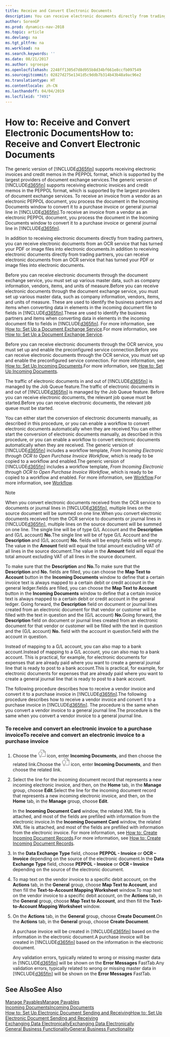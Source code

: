 ```yaml
---
title: Receive and Convert Electronic Documents
description: You can receive electronic documents directly from trading partners or from an OCR service.
author: SorenGP
ms.prod: dynamics-nav-2018
ms.topic: article
ms.devlang: na
ms.tgt_pltfrm: na
ms.workload: na
ms.search.keywords: ''
ms.date: 08/21/2017
ms.author: sgroespe
ms.openlocfilehash: 2248ff1305d7d8d955b8d34bf661e8ccfb097549
ms.sourcegitcommit: 02827d275e1341d5c9ddb7b314b43b48a9ac96e2
ms.translationtype: HT
ms.contentlocale: zh-CN
ms.lasthandoff: 04/04/2019
ms.locfileid: "7491"
---
```

# <a name="how-to-receive-and-convert-electronic-documents"></a><span data-ttu-id="e1ca2-103">How to: Receive and Convert Electronic Documents</span><span class="sxs-lookup"><span data-stu-id="e1ca2-103">How to: Receive and Convert Electronic Documents</span></span>
<span data-ttu-id="e1ca2-104">The generic version of [!INCLUDE[d365fin](includes/d365fin_md.md)] supports receiving electronic invoices and credit memos in the PEPPOL format, which is supported by the largest providers of document exchange services.</span><span class="sxs-lookup"><span data-stu-id="e1ca2-104">The generic version of [!INCLUDE[d365fin](includes/d365fin_md.md)] supports receiving electronic invoices and credit memos in the PEPPOL format, which is supported by the largest providers of document exchange services.</span></span> <span data-ttu-id="e1ca2-105">To receive an invoice from a vendor as an electronic PEPPOL document, you process the document in the Incoming Documents window to convert it to a purchase invoice or general journal line in [!INCLUDE[d365fin](includes/d365fin_md.md)].</span><span class="sxs-lookup"><span data-stu-id="e1ca2-105">To receive an invoice from a vendor as an electronic PEPPOL document, you process the document in the Incoming Documents window to convert it to a purchase invoice or general journal line in [!INCLUDE[d365fin](includes/d365fin_md.md)].</span></span>

 <span data-ttu-id="e1ca2-106">In addition to receiving electronic documents directly from trading partners, you can receive electronic documents from an OCR service that has turned your PDF or image files into electronic documents.</span><span class="sxs-lookup"><span data-stu-id="e1ca2-106">In addition to receiving electronic documents directly from trading partners, you can receive electronic documents from an OCR service that has turned your PDF or image files into electronic documents.</span></span>  

 <span data-ttu-id="e1ca2-107">Before you can receive electronic documents through the document exchange service, you must set up various master data, such as company information, vendors, items, and units of measure.</span><span class="sxs-lookup"><span data-stu-id="e1ca2-107">Before you can receive electronic documents through the document exchange service, you must set up various master data, such as company information, vendors, items, and units of measure.</span></span> <span data-ttu-id="e1ca2-108">These are used to identify the business partners and items when converting data in elements in the incoming document file to fields in [!INCLUDE[d365fin](includes/d365fin_md.md)].</span><span class="sxs-lookup"><span data-stu-id="e1ca2-108">These are used to identify the business partners and items when converting data in elements in the incoming document file to fields in [!INCLUDE[d365fin](includes/d365fin_md.md)].</span></span> <span data-ttu-id="e1ca2-109">For more information, see [How to: Set Up a Document Exchange Service](across-how-to-set-up-a-document-exchange-service.md).</span><span class="sxs-lookup"><span data-stu-id="e1ca2-109">For more information, see [How to: Set Up a Document Exchange Service](across-how-to-set-up-a-document-exchange-service.md).</span></span>  

 <span data-ttu-id="e1ca2-110">Before you can receive electronic documents through the OCR service, you must set up and enable the preconfigured service connection.</span><span class="sxs-lookup"><span data-stu-id="e1ca2-110">Before you can receive electronic documents through the OCR service, you must set up and enable the preconfigured service connection.</span></span> <span data-ttu-id="e1ca2-111">For more information, see [How to: Set Up Incoming Documents](across-how-setup-income-documents.md).</span><span class="sxs-lookup"><span data-stu-id="e1ca2-111">For more information, see [How to: Set Up Incoming Documents](across-how-setup-income-documents.md).</span></span>  

 <span data-ttu-id="e1ca2-112">The traffic of electronic documents in and out of [!INCLUDE[d365fin](includes/d365fin_md.md)] is managed by the Job Queue feature.</span><span class="sxs-lookup"><span data-stu-id="e1ca2-112">The traffic of electronic documents in and out of [!INCLUDE[d365fin](includes/d365fin_md.md)] is managed by the Job Queue feature.</span></span> <span data-ttu-id="e1ca2-113">Before you can receive electronic documents, the relevant job queue must be started.</span><span class="sxs-lookup"><span data-stu-id="e1ca2-113">Before you can receive electronic documents, the relevant job queue must be started.</span></span>  

 <span data-ttu-id="e1ca2-114">You can either start the conversion of electronic documents manually, as described in this procedure, or you can enable a workflow to convert electronic documents automatically when they are received.</span><span class="sxs-lookup"><span data-stu-id="e1ca2-114">You can either start the conversion of electronic documents manually, as described in this procedure, or you can enable a workflow to convert electronic documents automatically when they are received.</span></span> <span data-ttu-id="e1ca2-115">The generic version of [!INCLUDE[d365fin](includes/d365fin_md.md)] includes a workflow template, *From Incoming Electronic through OCR to Open Purchase Invoice Workflow*, which is ready to be copied to a workflow and enabled.</span><span class="sxs-lookup"><span data-stu-id="e1ca2-115">The generic version of [!INCLUDE[d365fin](includes/d365fin_md.md)] includes a workflow template, *From Incoming Electronic through OCR to Open Purchase Invoice Workflow*, which is ready to be copied to a workflow and enabled.</span></span> <span data-ttu-id="e1ca2-116">For more information, see [Workflow](across-workflow.md).</span><span class="sxs-lookup"><span data-stu-id="e1ca2-116">For more information, see [Workflow](across-workflow.md).</span></span>  

> [!NOTE]  
>  <span data-ttu-id="e1ca2-117">When you convert electronic documents received from the OCR service to documents or journal lines in [!INCLUDE[d365fin](includes/d365fin_md.md)], multiple lines on the source document will be summed on one line.</span><span class="sxs-lookup"><span data-stu-id="e1ca2-117">When you convert electronic documents received from the OCR service to documents or journal lines in [!INCLUDE[d365fin](includes/d365fin_md.md)], multiple lines on the source document will be summed on one line.</span></span> <span data-ttu-id="e1ca2-118">The single line will be of type G/L Account and the **Description** and (G/L account) **No.**</span><span class="sxs-lookup"><span data-stu-id="e1ca2-118">The single line will be of type G/L Account and the **Description** and (G/L account) **No.**</span></span> <span data-ttu-id="e1ca2-119">fields will be empty.</span><span class="sxs-lookup"><span data-stu-id="e1ca2-119">fields will be empty.</span></span> <span data-ttu-id="e1ca2-120">The value in the **Amount** field will equal the total amount excluding VAT of all lines in the source document.</span><span class="sxs-lookup"><span data-stu-id="e1ca2-120">The value in the **Amount** field will equal the total amount excluding VAT of all lines in the source document.</span></span>  
>   
>  <span data-ttu-id="e1ca2-121">To make sure that the **Description** and **No.**</span><span class="sxs-lookup"><span data-stu-id="e1ca2-121">To make sure that the **Description** and **No.**</span></span> <span data-ttu-id="e1ca2-122">fields are filled, you can choose the **Map Text to Account** button in the **Incoming Documents** window to define that a certain invoice text is always mapped to a certain debit or credit account in the general ledger.</span><span class="sxs-lookup"><span data-stu-id="e1ca2-122">fields are filled, you can choose the **Map Text to Account** button in the **Incoming Documents** window to define that a certain invoice text is always mapped to a certain debit or credit account in the general ledger.</span></span> <span data-ttu-id="e1ca2-123">Going forward, the **Description** field on document or journal lines created from an electronic document for that vendor or customer will be filled with the text in question and the (G/L account) **No.**</span><span class="sxs-lookup"><span data-stu-id="e1ca2-123">Going forward, the **Description** field on document or journal lines created from an electronic document for that vendor or customer will be filled with the text in question and the (G/L account) **No.**</span></span> <span data-ttu-id="e1ca2-124">field with the account in question.</span><span class="sxs-lookup"><span data-stu-id="e1ca2-124">field with the account in question.</span></span>  
>   
>  <span data-ttu-id="e1ca2-125">Instead of mapping to a G/L account, you can also map to a bank account.</span><span class="sxs-lookup"><span data-stu-id="e1ca2-125">Instead of mapping to a G/L account, you can also map to a bank account.</span></span> <span data-ttu-id="e1ca2-126">This is practical, for example, for electronic documents for expenses that are already paid where you want to create a general journal line that is ready to post to a bank account.</span><span class="sxs-lookup"><span data-stu-id="e1ca2-126">This is practical, for example, for electronic documents for expenses that are already paid where you want to create a general journal line that is ready to post to a bank account.</span></span>  

 <span data-ttu-id="e1ca2-127">The following procedure describes how to receive a vendor invoice and convert it to a purchase invoice in [!INCLUDE[d365fin](includes/d365fin_md.md)].</span><span class="sxs-lookup"><span data-stu-id="e1ca2-127">The following procedure describes how to receive a vendor invoice and convert it to a purchase invoice in [!INCLUDE[d365fin](includes/d365fin_md.md)].</span></span> <span data-ttu-id="e1ca2-128">The procedure is the same when you convert a vendor invoice to a general journal line.</span><span class="sxs-lookup"><span data-stu-id="e1ca2-128">The procedure is the same when you convert a vendor invoice to a general journal line.</span></span>  

### <a name="to-receive-and-convert-an-electronic-invoice-to-a-purchase-invoice"></a><span data-ttu-id="e1ca2-129">To receive and convert an electronic invoice to a purchase invoice</span><span class="sxs-lookup"><span data-stu-id="e1ca2-129">To receive and convert an electronic invoice to a purchase invoice</span></span>  

1.  <span data-ttu-id="e1ca2-130">Choose the ![Search for Page or Report](media/ui-search/search_small.png "Search for Page or Report icon") icon, enter **Incoming Documents**, and then choose the related link.</span><span class="sxs-lookup"><span data-stu-id="e1ca2-130">Choose the ![Search for Page or Report](media/ui-search/search_small.png "Search for Page or Report icon") icon, enter **Incoming Documents**, and then choose the related link.</span></span>  

2.  <span data-ttu-id="e1ca2-131">Select the line for the incoming document record that represents a new incoming electronic invoice, and then, on the **Home** tab, in the **Manage** group, choose **Edit**.</span><span class="sxs-lookup"><span data-stu-id="e1ca2-131">Select the line for the incoming document record that represents a new incoming electronic invoice, and then, on the **Home** tab, in the **Manage** group, choose **Edit**.</span></span>  

     <span data-ttu-id="e1ca2-132">In the **Incoming Document Card** window, the related XML file is attached, and most of the fields are prefilled with information from the electronic invoice.</span><span class="sxs-lookup"><span data-stu-id="e1ca2-132">In the **Incoming Document Card** window, the related XML file is attached, and most of the fields are prefilled with information from the electronic invoice.</span></span> <span data-ttu-id="e1ca2-133">For more information, see [How to: Create Incoming Document Records](across-how-create-income-document-records.md).</span><span class="sxs-lookup"><span data-stu-id="e1ca2-133">For more information, see [How to: Create Incoming Document Records](across-how-create-income-document-records.md).</span></span>  

3.  <span data-ttu-id="e1ca2-134">In the **Data Exchange Type** field, choose **PEPPOL - Invoice** or **OCR – Invoice** depending on the source of the electronic document.</span><span class="sxs-lookup"><span data-stu-id="e1ca2-134">In the **Data Exchange Type** field, choose **PEPPOL - Invoice** or **OCR – Invoice** depending on the source of the electronic document.</span></span>  

4.  <span data-ttu-id="e1ca2-135">To map text on the vendor invoice to a specific debit account, on the **Actions** tab, in the **General** group, choose **Map Text to Account**, and then fill the **Text-to-Account Mapping Worksheet** window.</span><span class="sxs-lookup"><span data-stu-id="e1ca2-135">To map text on the vendor invoice to a specific debit account, on the **Actions** tab, in the **General** group, choose **Map Text to Account**, and then fill the **Text-to-Account Mapping Worksheet** window.</span></span>  

5.  <span data-ttu-id="e1ca2-136">On the **Actions** tab, in the **General** group, choose **Create Document**.</span><span class="sxs-lookup"><span data-stu-id="e1ca2-136">On the **Actions** tab, in the **General** group, choose **Create Document**.</span></span>  

     <span data-ttu-id="e1ca2-137">A purchase invoice will be created in [!INCLUDE[d365fin](includes/d365fin_md.md)] based on the information in the electronic document.</span><span class="sxs-lookup"><span data-stu-id="e1ca2-137">A purchase invoice will be created in [!INCLUDE[d365fin](includes/d365fin_md.md)] based on the information in the electronic document.</span></span>  

     <span data-ttu-id="e1ca2-138">Any validation errors, typically related to wrong or missing master data in [!INCLUDE[d365fin](includes/d365fin_md.md)] will be shown on the **Error Messages** FastTab.</span><span class="sxs-lookup"><span data-stu-id="e1ca2-138">Any validation errors, typically related to wrong or missing master data in [!INCLUDE[d365fin](includes/d365fin_md.md)] will be shown on the **Error Messages** FastTab.</span></span>  

## <a name="see-also"></a><span data-ttu-id="e1ca2-139">See Also</span><span class="sxs-lookup"><span data-stu-id="e1ca2-139">See Also</span></span>  
[<span data-ttu-id="e1ca2-140">Manage Payables</span><span class="sxs-lookup"><span data-stu-id="e1ca2-140">Manage Payables</span></span>](payables-manage-payables.md)  
[<span data-ttu-id="e1ca2-141">Incoming Documents</span><span class="sxs-lookup"><span data-stu-id="e1ca2-141">Incoming Documents</span></span>](across-income-documents.md)  
[<span data-ttu-id="e1ca2-142">How to: Set Up Electronic Document Sending and Receiving</span><span class="sxs-lookup"><span data-stu-id="e1ca2-142">How to: Set Up Electronic Document Sending and Receiving</span></span>](across-how-to-set-up-electronic-document-sending-and-receiving.md)  
[<span data-ttu-id="e1ca2-143">Exchanging Data Electronically</span><span class="sxs-lookup"><span data-stu-id="e1ca2-143">Exchanging Data Electronically</span></span>](across-data-exchange.md)   
[<span data-ttu-id="e1ca2-144">General Business Functionality</span><span class="sxs-lookup"><span data-stu-id="e1ca2-144">General Business Functionality</span></span>](ui-across-business-areas.md)  
